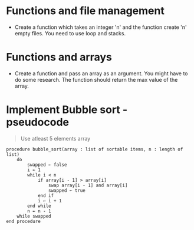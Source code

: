 # Functions and file management
- Create a function which takes an integer 'n' and the function create 'n' empty files. You need to use loop and stacks.

# Functions and arrays
- Create a function and pass an array as an argument. You might have to do some research. The function should return the max value of the array.

# Implement Bubble sort - pseudocode
> Use atleast 5 elements array
```
procedure bubble_sort(array : list of sortable items, n : length of list)
    do
        swapped ← false
        i ← 1
        while i < n
            if array[i - 1] > array[i]
                swap array[i - 1] and array[i]
                swapped ← true
            end if
            i ← i + 1
        end while
        n ← n - 1
    while swapped
end procedure
```
